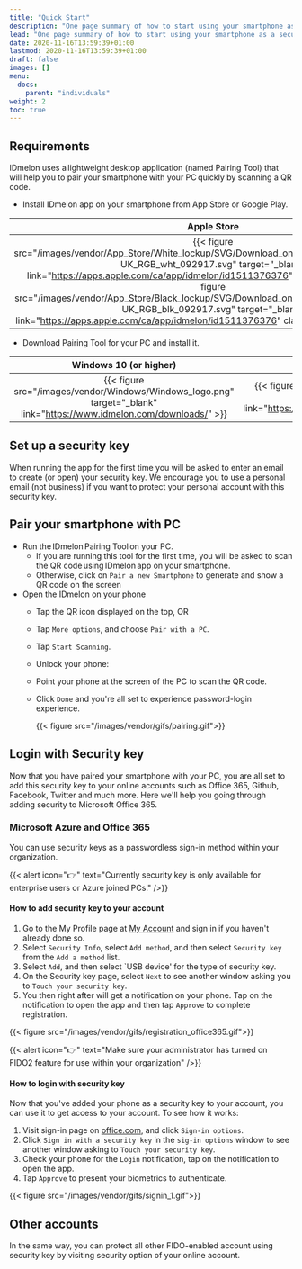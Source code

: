 ```yaml
---
title: "Quick Start"
description: "One page summary of how to start using your smartphone as a security key."
lead: "One page summary of how to start using your smartphone as a security key."
date: 2020-11-16T13:59:39+01:00
lastmod: 2020-11-16T13:59:39+01:00
draft: false
images: []
menu:
  docs:
    parent: "individuals"
weight: 2
toc: true
---
```


## Requirements

IDmelon uses a lightweight desktop application (named Pairing Tool) that will help you to pair your smartphone with your PC quickly by scanning a QR code.

- Install IDmelon app on your smartphone from App Store or Google Play.

Apple Store             |  Google Play
:-------------------------:|:-------------------------:
{{< figure src="/images/vendor/App_Store/White_lockup/SVG/Download_on_the_App_Store_Badge_US-UK_RGB_wht_092917.svg" target="_blank" link="https://apps.apple.com/ca/app/idmelon/id1511376376" class="logo-light">}}{{< figure src="/images/vendor/App_Store/Black_lockup/SVG/Download_on_the_App_Store_Badge_US-UK_RGB_blk_092917.svg" target="_blank" link="https://apps.apple.com/ca/app/idmelon/id1511376376" class="logo-dark d-none">}}|{{< figure src="/images/vendor/Google_Play/google-play-badge.svg" target="_blank" link="https://play.google.com/store/apps/details?id=com.vancosys.authenticator.business&hl=en_CA&gl=US">}}

- Download Pairing Tool for your PC and install it.

Windows 10 (or higher)             |  Mac OS
:-------------------------:|:-------------------------:
{{< figure src="/images/vendor/Windows/Windows_logo.png" target="_blank" link="https://www.idmelon.com/downloads/" >}}|{{< figure src="/images/vendor/Mac/mac-os.png" target="_blank" link="https://www.idmelon.com/downloads/">}}

## Set up a security key

When running the app for the first time you will be asked to enter an email to create (or open) your security key. We encourage you to use a personal email (not business) if you want to protect your personal account with this security key.

## Pair your smartphone with PC

- Run the IDmelon Pairing Tool on your PC.
  - If you are running this tool for the first time, you will be asked to scan the QR code using IDmelon app on your smartphone.
  - Otherwise, click on `Pair a new Smartphone` to generate and show a QR code on the screen
- Open the IDmelon on your phone
  - Tap the QR icon displayed on the top, OR
  - Tap `More options`, and choose `Pair with a PC`.
  - Tap `Start Scanning`.
  - Unlock your phone:
  - Point your phone at the screen of the PC to scan the QR code.
  - Click `Done` and you're all set to experience password-login experience.

      {{< figure src="/images/vendor/gifs/pairing.gif">}}

## Login with Security key

Now that you have paired your smartphone with your PC, you are all set to add this security key to your online accounts such as Office 365, Github, Facebook, Twitter and much more.
Here we'll help you going through adding security to Microsoft Office 365.

### Microsoft Azure and Office 365

You can use security keys as a passwordless sign-in method within your organization.

{{< alert icon="👉" text="Currently security key is only available for enterprise users or Azure joined PCs." />}}

#### How to add security key to your account

1. Go to the My Profile page at [My Account](https://myaccount.microsoft.com/s) and sign in if you haven't already done so.
2. Select `Security Info`, select `Add method`, and then select `Security key` from the `Add a method` list.
3. Select `Add`, and then select `USB device' for the type of security key.
4. On the Security key page, select `Next` to see another window asking you to `Touch your security key`.
5. You then right after will get a notification on your phone. Tap on the notification to open the app and then tap `Approve` to complete registration.

  {{< figure src="/images/vendor/gifs/registration_office365.gif">}}

{{< alert icon="👉" text="Make sure your administrator has turned on FIDO2 feature for use within your organization" />}}

#### How to login with security key

Now that you've added your phone as a security key to your account, you can use it to get access to your account.
To see how it works:

1. Visit sign-in page on [office.com](http://office.com), and click `Sign-in options`.
2. Click `Sign in with a security key` in the `sig-in options` window to see another window asking to `Touch your security key`.
3. Check your phone for the `Login` notification, tap on the notification to open the app.
4. Tap `Approve` to present your biometrics to authenticate.

  {{< figure src="/images/vendor/gifs/signin_1.gif">}}

## Other accounts

In the same way, you can protect all other FIDO-enabled account using security key by visiting security option of your online account.
